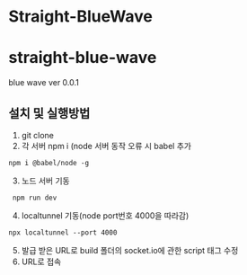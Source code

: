 # Straight-BlueWave

# straight-blue-wave


blue wave ver 0.0.1

## 설치 및 실행방법
1. git clone
2. 각 서버 npm i (node 서버 동작 오류 시 babel 추가
```
npm i @babel/node -g
```
3. 노드 서버 기동
```
 npm run dev
```
4. localtunnel 기동(node port번호 4000을 따라감)
```
npx localtunnel --port 4000
```
5. 발급 받은 URL로 build 폴더의 socket.io에 관한 script 태그 수정
6. URL로 접속

